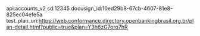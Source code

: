 api:accounts_v2
sd:12345
docusign_id:10ed29b8-67cb-4607-81e8-825ec04efe5a
test_plan_uri:https://web.conformance.directory.openbankingbrasil.org.br/plan-detail.html?public=true&plan=Y3h6zG7oro7hR
